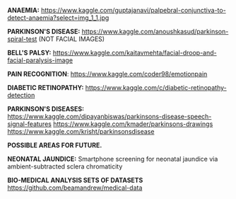 **ANAEMIA:**
https://www.kaggle.com/guptajanavi/palpebral-conjunctiva-to-detect-anaemia?select=img_1_1.jpg

**PARKINSON'S DISEASE:**
https://www.kaggle.com/anoushkasud/parkinson-spiral-test  (NOT FACIAL IMAGES)

**BELL'S PALSY:**
https://www.kaggle.com/kaitavmehta/facial-droop-and-facial-paralysis-image

**PAIN RECOGNITION**:
https://www.kaggle.com/coder98/emotionpain

**DIABETIC RETINOPATHY:**
https://www.kaggle.com/c/diabetic-retinopathy-detection

**PARKINSON'S DISEASES:**
https://www.kaggle.com/dipayanbiswas/parkinsons-disease-speech-signal-features
https://www.kaggle.com/kmader/parkinsons-drawings
https://www.kaggle.com/krisht/parkinsonsdisease



**POSSIBLE AREAS FOR FUTURE.** 

**NEONATAL JAUNDICE:**
Smartphone screening for neonatal jaundice via ambient-subtracted sclera chromaticity

**BIO-MEDICAL ANALYSIS SETS OF DATASETS**
https://github.com/beamandrew/medical-data
